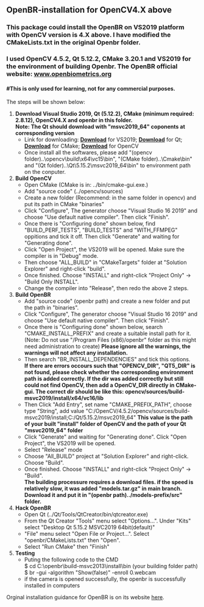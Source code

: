 ## OpenBR-installation for OpenCV4.X above
### This package could install the OpenBR on VS2019 platform with OpenCV version is 4.X above. I have modified the CMakeLists.txt in the original Openbr folder.
### I used OpenCV 4.5.2, Qt 5.12.2, CMake 3.20.1 and VS2019 for the environment of building Openbr. The OpenBR official website: www.openbiometrics.org
#### #This is only used for learning, not for any commercial purposes.
The steps will be shown below:
 1. **Download Visual Studio 2019, Qt (5.12.2), CMake (minimum required: 2.8.12), OpenCV4.X and openbr in this folder.**  
   **Note: The Qt should download with "msvc2019_64" coponents at corresponding version**  
    * Link for downloading: **[Download](https://visualstudio.microsoft.com/zh-hans/vs/)** for VS2019; **[Download](https://www.qt.io/download)** for Qt; **[Download](https://cmake.org/download/)** for CMake; **[Download](https://opencv.org/releases/)** for OpenCV  
    * Once install all the softwares, please add "(opencv folder)..\opencv\build\x64\vc15\bin", "(CMake folder)..\Cmake\bin" and "(Qt folder)..\Qt\5.15.2\msvc2019_64\bin" to environment path on the conputer.  
 2. **Build OpenCV**  
    * Open CMake (CMake is in: ../bin/cmake-gui.exe.)  
    * Add "source code" (../opencv/sources)  
    * Create a new folder (Recommend: in the same folder in opencv) and put its path in CMake "binaries"  
    * Click "Configure", The generator choose "Visual Studio 16 2019" and choose "Use default native compiler". Then click "Finish".  
    * Once there is "Configuring done" shown below, find "BUILD_PERF_TESTS", "BUILD_TESTS" and "WITH_FFMPEG" oppitions and tick it off. Then click "Generate" and waiting for "Generating done".  
    * Click "Open Project", the VS2019 will be opened. Make sure the compiler is in "Debug" mode.  
    * Then choose "ALL_BUILD" in "CMakeTargets" folder at "Solution Explorer" and right-click "build".  
    * Once finished. Choose "INSTALL" and right-click "Project Only" -> "Build Only INSTALL".  
    * Change the compiler into "Release", then redo the above 2 steps.
 3. **Build OpenBR**  
    * Add "source code" (openbr path) and create a new folder and put the path in "binaries".  
    * Click "Configure", The generator choose "Visual Studio 16 2019" and choose "Use default native compiler". Then click "Finish".  
    * Once there is "Configuring done" shown below, search "CMAKE_INSTALL_PREFIX" and create a suitable install path for it. (Note: Do not use "/Program Files (x86)/openbr" folder as this might need administration to create) **Please ignore all the warnings, the warnings will not affect any installation.**
    * Then search "BR_INSTALL_DEPENDENCIES" and tick this options.  
    **If there are errors occours such that "OPENCV_DIR", "QT5_DIR" is not found, please check whether the corresponding environment path is added correctly. If the dir was added correctly but still could not find OpenCV, then add a OpenCV_DIR directly in CMake-gui. The correct dir should be like this: opencv/sources/build-msvc2019/install/x64/vc16/lib** 
    * Then Click "Add Entry", set name "CMAKE_PREFIX_PATH", choose type "String", add value "C:/OpenCV/4.5.2/opencv/sources/build-msvc2019/install;C:/Qt/5.15.2/msvc2019_64"
    **This value is the path of your built "install" folder of OpenCV and the path of your Qt "msvc2019_64" folder**  
    * Click "Generate" and waiting for "Generating done". Click "Open Project", the VS2019 will be opened.   
    * Select "Release" mode
    * Choose "All_BUILD" project at "Solution Explorer" and right-click. Choose "Build".  
    * Once finished. Choose "INSTALL" and right-click "Project Only" -> "Build".  
    **The building processure requires a download files. if the speed is relatively slow, it was added "models.tar.gz" in main branch. Download it and put it in "(openbr path)../models-prefix/src" folder.**
 4. **Hack OpenBR**
    * Open Qt (../Qt/Tools/QtCreator/bin/qtcreator.exe)  
    * From the Qt Creator "Tools" menu select "Options...". Under "Kits" select "Desktop Qt 5.15.2 MSVC2019 64bit(default)"  
    * "File" menu select "Open File or Project...". Select "openbr/CMakeLists.txt" then "Open".  
    * Select "Run CMake" then "Finish"  
 5. **Testing**
    * Puting the following code to the CMD  
      $ cd C:\openbr\build-msvc2013\install\bin (your building folder path)  
      $ br -gui -algorithm "Show(false)" -enroll 0.webcam  
    * if the camera is opened successfully, the openbr is successfully installed in computers  

Orginal installation guidance for OpenBR is on its website [here](http://openbiometrics.org/docs/install/).

